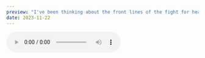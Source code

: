 ```yaml
---
preview: "I've been thinking about the front lines of the fight for hearts, minds, and democracy. I've been reading this book by Anand Giridharadas who is a bestselling author more text lorem ipsum lorem but this person blah blah something text" 
date: 2023-11-22
---
```

<audio controls>
<source src="../test.m4a" type="audio/mp4">
</audio>
